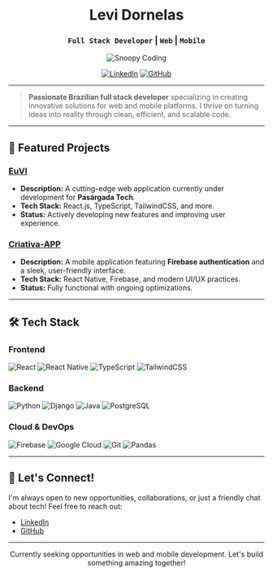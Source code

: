 <div align="center">
  
  # Levi Dornelas
  ### `Full Stack Developer` | `Web` | `Mobile`

   ![Snoopy Coding](https://i.pinimg.com/736x/d9/4c/3f/d94c3fbab825e4b6ba9207fb527288b9.jpg)

  [![LinkedIn](https://img.shields.io/badge/LinkedIn-Connect-blue?style=for-the-badge&logo=linkedin)](https://linkedin.com/in/levi-dornelas-1834592b7)
  [![GitHub](https://img.shields.io/badge/GitHub-Follow-black?style=for-the-badge&logo=github)](https://github.com/levidornelas)

</div>

---

> **Passionate Brazilian full stack developer** specializing in creating innovative solutions for web and mobile platforms. I thrive on turning ideas into reality through clean, efficient, and scalable code.

---

## 🚀 Featured Projects

### **[EuVI](https://github.com/levidornelas/euvi-reactjs)**
- **Description:** A cutting-edge web application currently under development for **Pasárgada Tech**.
- **Tech Stack:** React.js, TypeScript, TailwindCSS, and more.
- **Status:** Actively developing new features and improving user experience.

### **[Criativa-APP](https://github.com/levidornelas/criativa_front)**
- **Description:** A mobile application featuring **Firebase authentication** and a sleek, user-friendly interface.
- **Tech Stack:** React Native, Firebase, and modern UI/UX practices.
- **Status:** Fully functional with ongoing optimizations.

---

## 🛠️ Tech Stack

### **Frontend**
![React](https://img.shields.io/badge/React-20232A?style=for-the-badge&logo=react)
![React Native](https://img.shields.io/badge/React_Native-20232A?style=for-the-badge&logo=react)
![TypeScript](https://img.shields.io/badge/TypeScript-007ACC?style=for-the-badge&logo=typescript)
![TailwindCSS](https://img.shields.io/badge/Tailwind_CSS-38B2AC?style=for-the-badge&logo=tailwind-css)

### **Backend**
![Python](https://img.shields.io/badge/Python-3776AB?style=for-the-badge&logo=python)
![Django](https://img.shields.io/badge/Django-092E20?style=for-the-badge&logo=django)
![Java](https://img.shields.io/badge/Java-ED8B00?style=for-the-badge&logo=java)
![PostgreSQL](https://img.shields.io/badge/PostgreSQL-316192?style=for-the-badge&logo=postgresql)

### **Cloud & DevOps**
![Firebase](https://img.shields.io/badge/Firebase-FFCA28?style=for-the-badge&logo=firebase)
![Google Cloud](https://img.shields.io/badge/Google_Cloud-4285F4?style=for-the-badge&logo=google-cloud)
![Git](https://img.shields.io/badge/Git-F05032?style=for-the-badge&logo=git)
![Pandas](https://img.shields.io/badge/Pandas-150458?style=for-the-badge&logo=pandas)

---

## 🌟 Let's Connect!

I'm always open to new opportunities, collaborations, or just a friendly chat about tech! Feel free to reach out:

- [LinkedIn](https://linkedin.com/in/levi-dornelas-1834592b7)
- [GitHub](https://github.com/levidornelas)

---

<div align="center">
   Currently seeking opportunities in web and mobile development. Let's build something amazing together! 
</div>
